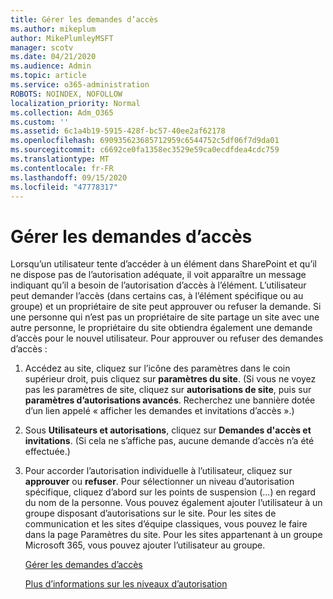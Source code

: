 ```yaml
---
title: Gérer les demandes d’accès
ms.author: mikeplum
author: MikePlumleyMSFT
manager: scotv
ms.date: 04/21/2020
ms.audience: Admin
ms.topic: article
ms.service: o365-administration
ROBOTS: NOINDEX, NOFOLLOW
localization_priority: Normal
ms.collection: Adm_O365
ms.custom: ''
ms.assetid: 6c1a4b19-5915-428f-bc57-40ee2af62178
ms.openlocfilehash: 690935623685712959c6544752c5df06f7d9da01
ms.sourcegitcommit: c6692ce0fa1358ec3529e59ca0ecdfdea4cdc759
ms.translationtype: MT
ms.contentlocale: fr-FR
ms.lasthandoff: 09/15/2020
ms.locfileid: "47778317"
---
```

# <a name="manage-access-requests"></a>Gérer les demandes d’accès

Lorsqu’un utilisateur tente d’accéder à un élément dans SharePoint et qu’il ne dispose pas de l’autorisation adéquate, il voit apparaître un message indiquant qu’il a besoin de l’autorisation d’accès à l’élément. L’utilisateur peut demander l’accès (dans certains cas, à l’élément spécifique ou au groupe) et un propriétaire de site peut approuver ou refuser la demande. Si une personne qui n’est pas un propriétaire de site partage un site avec une autre personne, le propriétaire du site obtiendra également une demande d’accès pour le nouvel utilisateur. Pour approuver ou refuser des demandes d’accès :
  
1. Accédez au site, cliquez sur l’icône des paramètres dans le coin supérieur droit, puis cliquez sur **paramètres du site**. (Si vous ne voyez pas les paramètres de site, cliquez sur **autorisations de site**, puis sur **paramètres d’autorisations avancés**. Recherchez une bannière dotée d’un lien appelé « afficher les demandes et invitations d’accès ».)
    
2. Sous **Utilisateurs et autorisations**, cliquez sur **Demandes d'accès et invitations**. (Si cela ne s’affiche pas, aucune demande d’accès n’a été effectuée.)
    
3. Pour accorder l’autorisation individuelle à l’utilisateur, cliquez sur **approuver** ou **refuser**. Pour sélectionner un niveau d’autorisation spécifique, cliquez d’abord sur les points de suspension (...) en regard du nom de la personne. Vous pouvez également ajouter l’utilisateur à un groupe disposant d’autorisations sur le site. Pour les sites de communication et les sites d’équipe classiques, vous pouvez le faire dans la page Paramètres du site. Pour les sites appartenant à un groupe Microsoft 365, vous pouvez ajouter l’utilisateur au groupe.
    
    [Gérer les demandes d’accès ](https://go.microsoft.com/fwlink/?linkid=2008747)
    
    [Plus d’informations sur les niveaux d’autorisation](https://go.microsoft.com/fwlink/?linkid=867071)
    

